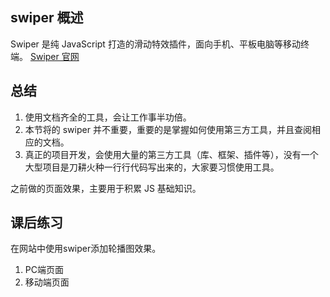 ## swiper 概述

Swiper 是纯 JavaScript 打造的滑动特效插件，面向手机、平板电脑等移动终端。
[Swiper 官网](https://swiper.com.cn)

## 总结

1. 使用文档齐全的工具，会让工作事半功倍。
2. 本节将的 swiper 并不重要，重要的是掌握如何使用第三方工具，并且查阅相应的文档。
3. 真正的项目开发，会使用大量的第三方工具（库、框架、插件等），没有一个大型项目是刀耕火种一行行代码写出来的，大家要习惯使用工具。

之前做的页面效果，主要用于积累 JS 基础知识。

## 课后练习
在网站中使用swiper添加轮播图效果。
1. PC端页面
2. 移动端页面